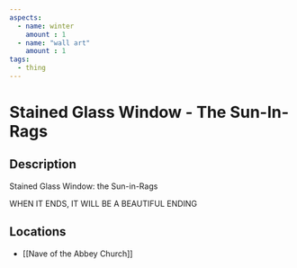 ```yaml
---
aspects: 
  - name: winter
    amount : 1
  - name: "wall art"
    amount : 1
tags:
  - thing
---
```


# Stained Glass Window - The Sun-In-Rags

## Description
Stained Glass Window: the Sun-in-Rags

WHEN IT ENDS, IT WILL BE A BEAUTIFUL ENDING
## Locations
- [[Nave of the Abbey Church]]